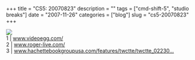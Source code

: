 +++
title = "CS5: 20070823"
description = ""
tags = ["cmd-shift-5", "studio breaks"]
date = "2007-11-26"
categories = ["blog"]
slug = "cs5-20070823"
+++



<p><img src="http://farm2.static.flickr.com/1028/1216161296_66dc0e2309_o.jpg" class="notebook-image" /><br />
1 | <a href="http://www.videoegg.com/">www.videoegg.com/</a><br />
2 | <a href="http://www.roger-live.com/">www.roger-live.com/</a><br />
3 | <a href="http://www.hachettebookgroupusa.com/features/twctte/twctte_022307/index.html">www.hachettebookgroupusa.com/features/twctte/twctte_02230...</a></p>
    
  
